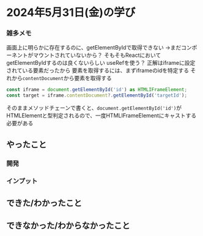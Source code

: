 # 2024年5月31日(金)の学び
### 雑多メモ
画面上に明らかに存在するのに、getElementByIdで取得できない
→まだコンポーネントがマウントされていないから？
そもそもReactにおいてgetElementByIdするのは良くないらしい
useRefを使う？
正解はiframeに設定されている要素だったから
要素を取得するには、まずiframeのidを特定する
それから`contentDocument`から要素を取得する
```typescript
const iframe = document.getElementById('id') as HTMLIFrameElement;
const target = iframe.contentDocument?.getElementById('targetId');
```
そのままメソッドチェーンで書くと、`document.getElementById('id')`がHTMLElementと型判定されるので、一度HTMLIFrameElementにキャストする必要がある
## やったこと
### 開発

### インプット

## できた/わかったこと

## できなかった/わからなかったこと
